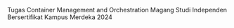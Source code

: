 Tugas Container Management and Orchestration Magang Studi Independen Bersertifikat Kampus Merdeka 2024
